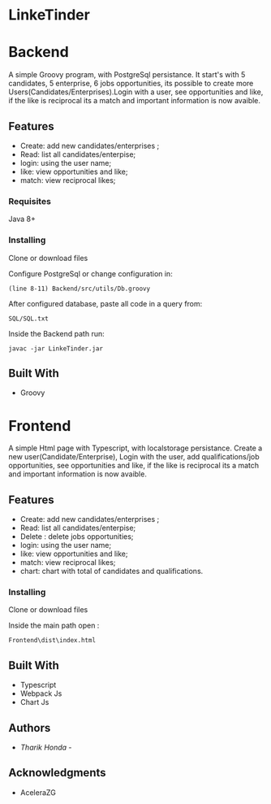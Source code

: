 # LinkeTinder

# Backend

A simple Groovy program, with PostgreSql persistance.
It start's with 5 candidates, 5 enterprise, 6 jobs opportunities, its possible to create more Users(Candidates/Enterprises).Login with a user, see opportunities and like, if the like is reciprocal its a match and important information is now avaible.


## Features

- Create: add new candidates/enterprises ;
- Read: list all candidates/enterpise;
- login: using the user name;
- like: view opportunities and like;
- match: view reciprocal likes;


### Requisites

Java 8+

### Installing

Clone or download files

Configure PostgreSql or change configuration in:

    (line 8-11) Backend/src/utils/Db.groovy

After configured database, paste all code in a query from:

    SQL/SQL.txt

Inside the Backend path run:

    javac -jar LinkeTinder.jar


## Built With

  - Groovy


# Frontend

A simple Html page with Typescript, with localstorage persistance.
Create a new user(Candidate/Enterprise), Login with the user, add qualifications/job opportunities, see opportunities and like, if the like is reciprocal its a match and important information is now avaible.

## Features

- Create: add new candidates/enterprises ;
- Read: list all candidates/enterpise;
- Delete : delete jobs opportunities;
- login: using the user name;
- like: view opportunities and like;
- match: view reciprocal likes;
- chart: chart with total of candidates and qualifications.

### Installing

Clone or download files

Inside the main path open :

    Frontend\dist\index.html


## Built With

  - Typescript
  - Webpack Js
  - Chart Js
 
## Authors

  - *Tharik Honda* -
    

## Acknowledgments

  - AceleraZG
  
